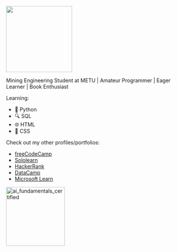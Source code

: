 <img width="180" src="https://www.metu.edu.tr/system/files/logo_orj/9/9.8.png">
<p>Mining Engineering Student at METU | Amateur Programmer | Eager Learner | Book Enthusiast</p>
<p>Learning:</p>
<ul><li>🐍 Python</li><li>🔍 SQL</li><li>🌐 HTML</li><li>🎨 CSS</li></ul>

<p>Check out my other profiles/portfolios:</p><ul>
	<li><a href="https://www.freecodecamp.org/burak-hocuk">freeCodeCamp</a></li>
	<li><a href="https://www.sololearn.com/en/profile/30153535">Sololearn</a></li>
	<li><a href="https://www.hackerrank.com/profile/burak_hocuk">HackerRank</a></li>
	<li><a href="https://www.datacamp.com/portfolio/burak-hocuk">DataCamp</a></li>
	<li><a href="https://learn.microsoft.com/en-gb/users/burak-hocuk/">Microsoft Learn</a></li>
</ul>

<a href="https://www.datacamp.com/skill-verification/AIF0012519930101"><img width="160" alt="ai_fundamentals_certified" src="https://github.com/burak-hocuk/burak-hocuk/assets/155871917/1b9eb704-f462-4760-b742-130e5bdaae9e"></a>
</body>

<!--
**burak-hocuk/burak-hocuk** is a ✨ _special_ ✨ repository because its `README.md` (this file) appears on your GitHub profile.

Here are some ideas to get you started:

- 🔭 I’m currently working on ...
- 🌱 I’m currently learning ...
- 👯 I’m looking to collaborate on ...
- 🤔 I’m looking for help with ...
- 💬 Ask me about ...
- 📫 How to reach me: ...
- 😄 Pronouns: ...
- ⚡ Fun fact: ...
-->
